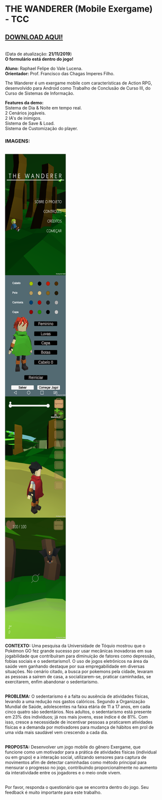 <h1>THE WANDERER (Mobile Exergame) - TCC</h1>

<h2 style="color: red;"><a href="https://github.com/Rouem/TheWanderer-TCC-/raw/master/TheWanderer.alphaDemo.apk">DOWNLOAD AQUI!</a></h2><br>
(Data de atualização: <b>21/11/2019</b>)<br>
<b>O formulário está dentro do jogo!</b><br>

<b>Aluno:</b> Raphael Felipe do Vale Lucena.<br>
<b>Orientador:</b> Prof. Francisco das Chagas Imperes Filho.<br>

The Wanderer é um exergame mobile com características de Action RPG, desenvolvido para Android como 
Trabalho de Conclusão de Curso III, do Curso de Sistemas de Informação.<br>

<b>Features da demo:</b><br>
Sistema de Dia & Noite em tempo real.<br>
2 Cenários jogáveis.<br>
2 IA's de inimigos.<br>
Sistema de Save & Load.<br>
Sistema de Customização do player.<br>

<h3>IMAGENS:</h3><br>
<div style="display: inline-grid;">
<img src="https://github.com/Rouem/TheWanderer-TCC-/blob/master/Imagens/Tittle.png" width="200" height="400" />
<img src="https://github.com/Rouem/TheWanderer-TCC-/blob/master/Imagens/Custom.png" width="200" height="400" />
<img src="https://github.com/Rouem/TheWanderer-TCC-/blob/master/Imagens/Map.png" width="200" height="400" />
<img src="https://github.com/Rouem/TheWanderer-TCC-/blob/master/Imagens/batGyro.png" width="200" height="400" />
</div>

<b>CONTEXTO:</b> Uma pesquisa da Universidade de Tóquio mostrou que o Pokémon GO fez grande sucesso por usar mecânicas inovadoras em sua jogabilidade que contribuíram para diminuição de fatores como depressão, fobias sociais e o sedentarismo1. O uso de jogos 
eletrônicos na área da saúde vem ganhando destaque por sua empregabilidade em diversas situações. No cenário citado, a busca 
por pokemons pela cidade, levaram as pessoas a saírem de casa, a socializarem-se, praticar caminhadas, se exercitarem, enfim 
abandonar o sedentarismo.<br><br>

<b>PROBLEMA:</b> O sedentarismo é a falta ou ausência de atividades físicas, levando a uma redução nos gastos calóricos. Segundo a Organização Mundial de Saúde, adolescentes na faixa etária de 11 a 17 anos, em cada cinco quatro são sedentários. Nos adultos, o sedentarismo está presente em 23% dos indivíduos; já nos mais jovens, esse índice é de 81%. Com isso, cresce a necessidade de incentivar pessoas a praticarem atividades físicas e a demanda por motivadores para mudança de hábitos em prol de uma vida mais saudável vem crescendo a cada dia.<br><br>

<b>PROPOSTA:</b> Desenvolver um jogo mobile do gênero Exergame, que funcione como um motivador para a prática de atividades físicas (individual ou em grupo) e a interação social, utilizando sensores para captura de movimentos afim de detectar caminhadas como método principal para mensurar o progresso no jogo, contribuindo proporcionalmente no aumento da interatividade entre os jogadores 
e o meio onde vivem.<br><br>

Por favor, responda o questionário que se encontra dentro do jogo. Seu feedback é muito importante para este trabalho.<br>
